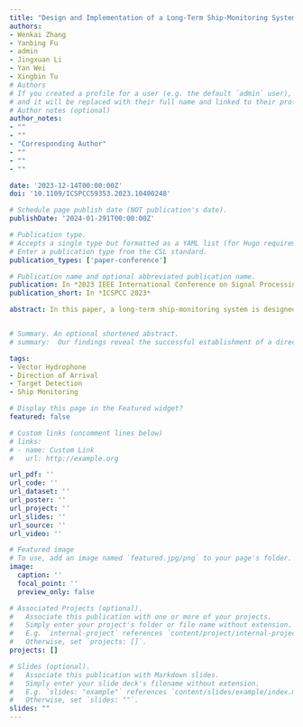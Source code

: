 ```yaml
---
title: "Design and Implementation of a Long-Term Ship-Monitoring System using Vector Hydrophone"
authors:
- Wenkai Zhang
- Yanbing Fu
- admin
- Jingxuan Li
- Yan Wei
- Xingbin Tu
# Authors
# If you created a profile for a user (e.g. the default `admin` user), write the username (folder name) here
# and it will be replaced with their full name and linked to their profile.
# Author notes (optional)
author_notes: 
- ""
- ""
- "Corresponding Author"
- ""
- ""
- ""

date: '2023-12-14T00:00:00Z'
doi: '10.1109/ICSPCC59353.2023.10400248'

# Schedule page publish date (NOT publication's date).
publishDate: '2024-01-291T00:00:00Z'

# Publication type.
# Accepts a single type but formatted as a YAML list (for Hugo requirements).
# Enter a publication type from the CSL standard.
publication_types: ['paper-conference']

# Publication name and optional abbreviated publication name.
publication: In *2023 IEEE International Conference on Signal Processing, Communications and Computing (ICSPCC)*
publication_short: In *ICSPCC 2023*

abstract: In this paper, a long-term ship-monitoring system is designed based on a vector hydrophone. It enables the detection and localization of ships at sea. This system equipped with a vector hydrophone is installed on an ocean buoy or an off-shore platform, and uses a field programmable gate array (FPGA) and a microcontroller as the control cores to automatically collect ocean noise for further analysis. The detection of ship presence or absence is achieved through sound energy calculation using the vector hydrophone signal, followed by a comparison with an adaptive threshold. Additionally, cross spectrum analysis is applied to estimate the direction of arrival (DOA) of the ship. The system's performance is evaluated through simulations and sea trials. Their results demonstrates its capability of target detection and DOA estimation. This study is expected to meet the practical requirements for intelligent ocean monitoring applications.


# Summary. An optional shortened abstract.
# summary:  Our findings reveal the successful establishment of a direct acoustic communication link between the water and air interface, achieving a data rate of 4.565 kbps.

tags: 
- Vector Hydrophone
- Direction of Arrival
- Target Detection
- Ship Monitoring

# Display this page in the Featured widget?
featured: false

# Custom links (uncomment lines below)
# links:
# - name: Custom Link
#   url: http://example.org

url_pdf: ''
url_code: ''
url_dataset: ''
url_poster: ''
url_project: ''
url_slides: ''
url_source: ''
url_video: ''

# Featured image
# To use, add an image named `featured.jpg/png` to your page's folder.
image:
  caption: ''
  focal_point: ''
  preview_only: false

# Associated Projects (optional).
#   Associate this publication with one or more of your projects.
#   Simply enter your project's folder or file name without extension.
#   E.g. `internal-project` references `content/project/internal-project/index.md`.
#   Otherwise, set `projects: []`.
projects: []

# Slides (optional).
#   Associate this publication with Markdown slides.
#   Simply enter your slide deck's filename without extension.
#   E.g. `slides: "example"` references `content/slides/example/index.md`.
#   Otherwise, set `slides: ""`.
slides: ""
---
```



